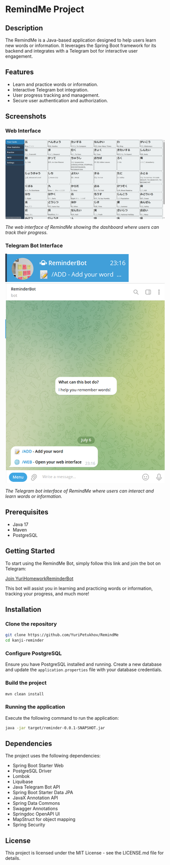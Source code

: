 # RemindMe Project

## Description
The RemindMe is a Java-based application designed to help users learn new words or information. It leverages the Spring Boot framework for its backend and integrates with a Telegram bot for interactive user engagement.

## Features
- Learn and practice words or information.
- Interactive Telegram bot integration.
- User progress tracking and management.
- Secure user authentication and authorization.

## Screenshots
### Web Interface
![RemindMe Web Interface](img.png)

*The web interface of RemindMe showing the dashboard where users can track their progress.*

### Telegram Bot Interface
![RemindMe Telegram Bot](img_1.png)
![RemindMe Telegram Bot](img_2.png)

*The Telegram bot interface of RemindMe where users can interact and learn words or information.*

## Prerequisites
- Java 17
- Maven
- PostgreSQL

## Getting Started

To start using the RemindMe Bot, simply follow this link and join the bot on Telegram:

[Join YuriHomeworkReminderBot](https://t.me/yurihomeworkreminderbot) 

This bot will assist you in learning and practicing words or information, tracking your progress, and much more!


## Installation

### Clone the repository
```bash
git clone https://github.com/YuriPetukhov/RemindMe
cd kanji-reminder
```

### Configure PostgreSQL
Ensure you have PostgreSQL installed and running. Create a new database and update the `application.properties` file with your database credentials.

### Build the project
```bash
mvn clean install
```

### Running the application
Execute the following command to run the application:
```bash
java -jar target/reminder-0.0.1-SNAPSHOT.jar
```

## Dependencies
The project uses the following dependencies:
- Spring Boot Starter Web
- PostgreSQL Driver
- Lombok
- Liquibase
- Java Telegram Bot API
- Spring Boot Starter Data JPA
- JavaX Annotation API
- Spring Data Commons
- Swagger Annotations
- Springdoc OpenAPI UI
- MapStruct for object mapping
- Spring Security

## License
This project is licensed under the MIT License - see the LICENSE.md file for details.